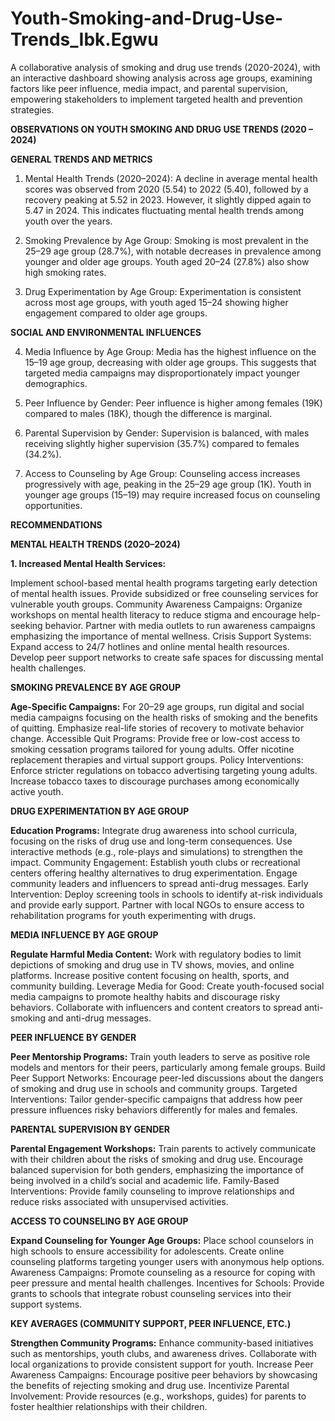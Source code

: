 # Youth-Smoking-and-Drug-Use-Trends_Ibk.Egwu
A collaborative analysis of smoking and drug use trends (2020-2024), with an interactive dashboard showing analysis across age groups, examining factors like peer influence, media impact, and parental supervision, empowering stakeholders to implement targeted health and prevention strategies.

**OBSERVATIONS ON YOUTH SMOKING AND DRUG USE TRENDS (2020 – 2024)**

**GENERAL TRENDS AND METRICS**

1. Mental Health Trends (2020–2024): A decline in average mental health scores was observed from 2020 (5.54) to 2022 (5.40), followed by a recovery peaking at 5.52 in 2023. However, it slightly dipped again to 5.47 in 2024. This indicates fluctuating mental health trends among youth over the years.

2. Smoking Prevalence by Age Group: Smoking is most prevalent in the 25–29 age group (28.7%), with notable decreases in prevalence among younger and older age groups. Youth aged 20–24 (27.8%) also show high smoking rates.

3. Drug Experimentation by Age Group: Experimentation is consistent across most age groups, with youth aged 15–24 showing higher engagement compared to older age groups.


**SOCIAL AND ENVIRONMENTAL INFLUENCES**

4. Media Influence by Age Group: Media has the highest influence on the 15–19 age group, decreasing with older age groups. This suggests that targeted media campaigns may disproportionately impact younger demographics.

5. Peer Influence by Gender: Peer influence is higher among females (19K) compared to males (18K), though the difference is marginal.

6. Parental Supervision by Gender: Supervision is balanced, with males receiving slightly higher supervision (35.7%) compared to females (34.2%).

7. Access to Counseling by Age Group: Counseling access increases progressively with age, peaking in the 25–29 age group (1K). Youth in younger age groups (15–19) may require increased focus on counseling opportunities.

 

**RECOMMENDATIONS**

**MENTAL HEALTH TRENDS (2020–2024)**

**1.      Increased Mental Health Services:**

Implement school-based mental health programs targeting early detection of mental health issues.
Provide subsidized or free counseling services for vulnerable youth groups.
Community Awareness Campaigns:
Organize workshops on mental health literacy to reduce stigma and encourage help-seeking behavior.
Partner with media outlets to run awareness campaigns emphasizing the importance of mental wellness.
Crisis Support Systems:
Expand access to 24/7 hotlines and online mental health resources.
Develop peer support networks to create safe spaces for discussing mental health challenges.
 

**SMOKING PREVALENCE BY AGE GROUP**

**Age-Specific Campaigns:**
For 20–29 age groups, run digital and social media campaigns focusing on the health risks of smoking and the benefits of quitting.
Emphasize real-life stories of recovery to motivate behavior change.
Accessible Quit Programs:
Provide free or low-cost access to smoking cessation programs tailored for young adults.
Offer nicotine replacement therapies and virtual support groups.
Policy Interventions:
Enforce stricter regulations on tobacco advertising targeting young adults.
Increase tobacco taxes to discourage purchases among economically active youth.
 

**DRUG EXPERIMENTATION BY AGE GROUP**

**Education Programs:**
Integrate drug awareness into school curricula, focusing on the risks of drug use and long-term consequences.
Use interactive methods (e.g., role-plays and simulations) to strengthen the impact.
Community Engagement:
Establish youth clubs or recreational centers offering healthy alternatives to drug experimentation.
Engage community leaders and influencers to spread anti-drug messages.
Early Intervention:
Deploy screening tools in schools to identify at-risk individuals and provide early support.
Partner with local NGOs to ensure access to rehabilitation programs for youth experimenting with drugs.
 

**MEDIA INFLUENCE BY AGE GROUP**

**Regulate Harmful Media Content:**
Work with regulatory bodies to limit depictions of smoking and drug use in TV shows, movies, and online platforms.
Increase positive content focusing on health, sports, and community building.
Leverage Media for Good:
Create youth-focused social media campaigns to promote healthy habits and discourage risky behaviors.
Collaborate with influencers and content creators to spread anti-smoking and anti-drug messages.
 

**PEER INFLUENCE BY GENDER**

**Peer Mentorship Programs:**
Train youth leaders to serve as positive role models and mentors for their peers, particularly among female groups.
Build Peer Support Networks:
Encourage peer-led discussions about the dangers of smoking and drug use in schools and community groups.
Targeted Interventions:
Tailor gender-specific campaigns that address how peer pressure influences risky behaviors differently for males and females.
 

**PARENTAL SUPERVISION BY GENDER**

**Parental Engagement Workshops:**
Train parents to actively communicate with their children about the risks of smoking and drug use.
Encourage balanced supervision for both genders, emphasizing the importance of being involved in a child’s social and academic life.
Family-Based Interventions:
Provide family counseling to improve relationships and reduce risks associated with unsupervised activities.
 

**ACCESS TO COUNSELING BY AGE GROUP**

**Expand Counseling for Younger Age Groups:**
Place school counselors in high schools to ensure accessibility for adolescents.
Create online counseling platforms targeting younger users with anonymous help options.
Awareness Campaigns:
Promote counseling as a resource for coping with peer pressure and mental health challenges.
Incentives for Schools:
Provide grants to schools that integrate robust counseling services into their support systems.
 

**KEY AVERAGES (COMMUNITY SUPPORT, PEER INFLUENCE, ETC.)**

**Strengthen Community Programs:**
Enhance community-based initiatives such as mentorships, youth clubs, and awareness drives.
Collaborate with local organizations to provide consistent support for youth.
Increase Peer Awareness Campaigns:
Encourage positive peer behaviors by showcasing the benefits of rejecting smoking and drug use.
Incentivize Parental Involvement:
Provide resources (e.g., workshops, guides) for parents to foster healthier relationships with their children.

